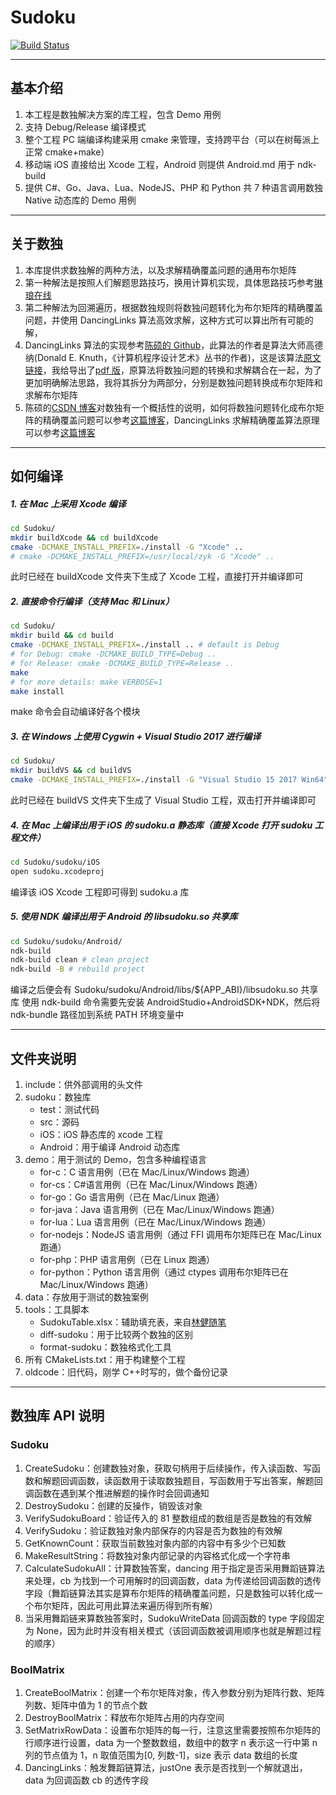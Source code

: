 # Sudoku

[![Build Status](https://travis-ci.com/zhyingkun/Sudoku.svg)](https://travis-ci.com/zhyingkun/Sudoku)

---

## 基本介绍

1. 本工程是数独解决方案的库工程，包含 Demo 用例
2. 支持 Debug/Release 编译模式
3. 整个工程 PC 端编译构建采用 cmake 来管理，支持跨平台（可以在树莓派上正常 cmake+make）
4. 移动端 iOS 直接给出 Xcode 工程，Android 则提供 Android.md 用于 ndk-build
5. 提供 C#、Go、Java、Lua、NodeJS、PHP 和 Python 共 7 种语言调用数独 Native 动态库的 Demo 用例

---

## 关于数独

1. 本库提供求数独解的两种方法，以及求解精确覆盖问题的通用布尔矩阵
2. 第一种解法是按照人们解题思路技巧，换用计算机实现，具体思路技巧参考[琳琅在线](http://www.llang.net/sudoku/skill/1.html)
3. 第二种解法为回溯遍历，根据数独规则将数独问题转化为布尔矩阵的精确覆盖问题，并使用 DancingLinks 算法高效求解，这种方式可以算出所有可能的解，
4. DancingLinks 算法的实现参考[陈硕的 Github](https://github.com/chenshuo/muduo/blob/master/examples/sudoku/sudoku.cc)，此算法的作者是算法大师高德纳(Donald E. Knuth，《计算机程序设计艺术》丛书的作者)，这是该算法[原文链接](www-cs-faculty.stanford.edu/~uno/papers/dancing-color.ps.gz)，我给导出了[pdf 版](./dancing-color.pdf)，原算法将数独问题的转换和求解耦合在一起，为了更加明确解法思路，我将其拆分为两部分，分别是数独问题转换成布尔矩阵和求解布尔矩阵
5. 陈硕的[CSDN 博客](https://blog.csdn.net/Solstice/article/details/2096209)对数独有一个概括性的说明，如何将数独问题转化成布尔矩阵的精确覆盖问题可以参考[这篇博客](https://www.cnblogs.com/grenet/p/3163550.html)，DancingLinks 求解精确覆盖算法原理可以参考[这篇博客](https://www.cnblogs.com/grenet/p/3145800.html)

---

## 如何编译

##### 1. 在 Mac 上采用 Xcode 编译

```bash
cd Sudoku/
mkdir buildXcode && cd buildXcode
cmake -DCMAKE_INSTALL_PREFIX=./install -G "Xcode" ..
# cmake -DCMAKE_INSTALL_PREFIX=/usr/local/zyk -G "Xcode" ..
```

此时已经在 buildXcode 文件夹下生成了 Xcode 工程，直接打开并编译即可

##### 2. 直接命令行编译（支持 Mac 和 Linux）

```bash
cd Sudoku/
mkdir build && cd build
cmake -DCMAKE_INSTALL_PREFIX=./install .. # default is Debug
# for Debug: cmake -DCMAKE_BUILD_TYPE=Debug ..
# for Release: cmake -DCMAKE_BUILD_TYPE=Release ..
make
# for more details: make VERBOSE=1
make install
```

make 命令会自动编译好各个模块

##### 3. 在 Windows 上使用 Cygwin + Visual Studio 2017 进行编译

```bash
cd Sudoku/
mkdir buildVS && cd buildVS
cmake -DCMAKE_INSTALL_PREFIX=./install -G "Visual Studio 15 2017 Win64" ..
```

此时已经在 buildVS 文件夹下生成了 Visual Studio 工程，双击打开并编译即可

##### 4. 在 Mac 上编译出用于 iOS 的 sudoku.a 静态库（直接 Xcode 打开 sudoku 工程文件）

```bash
cd Sudoku/sudoku/iOS
open sudoku.xcodeproj
```

编译该 iOS Xcode 工程即可得到 sudoku.a 库

##### 5. 使用 NDK 编译出用于 Android 的 libsudoku.so 共享库

```bash
cd Sudoku/sudoku/Android/
ndk-build
ndk-build clean # clean project
ndk-build -B # rebuild project
```

编译之后便会有 Sudoku/sudoku/Android/libs/\${APP_ABI}/libsudoku.so 共享库
使用 ndk-build 命令需要先安装 AndroidStudio+AndroidSDK+NDK，然后将 ndk-bundle 路径加到系统 PATH 环境变量中

---

## 文件夹说明

1. include：供外部调用的头文件
2. sudoku：数独库
   - test：测试代码
   - src：源码
   - iOS：iOS 静态库的 xcode 工程
   - Android：用于编译 Android 动态库
3. demo：用于测试的 Demo，包含多种编程语言
   - for-c：C 语言用例（已在 Mac/Linux/Windows 跑通）
   - for-cs：C#语言用例（已在 Mac/Linux/Windows 跑通）
   - for-go：Go 语言用例（已在 Mac/Linux 跑通）
   - for-java：Java 语言用例（已在 Mac/Linux/Windows 跑通）
   - for-lua：Lua 语言用例（已在 Mac/Linux/Windows 跑通）
   - for-nodejs：NodeJS 语言用例（通过 FFI 调用布尔矩阵已在 Mac/Linux 跑通）
   - for-php：PHP 语言用例（已在 Linux 跑通）
   - for-python：Python 语言用例（通过 ctypes 调用布尔矩阵已在 Mac/Linux/Windows 跑通）
4. data：存放用于测试的数独案例
5. tools：工具脚本
   - SudokuTable.xlsx：辅助填充表，来自[林健随笔](https://linjian.org/blog/tech/programming/others/sudoku-table)
   - diff-sudoku：用于比较两个数独的区别
   - format-sudoku：数独格式化工具
6. 所有 CMakeLists.txt：用于构建整个工程
7. oldcode：旧代码，刚学 C++时写的，做个备份记录

---

## 数独库 API 说明

### Sudoku

1. CreateSudoku：创建数独对象，获取句柄用于后续操作，传入读函数、写函数和解题回调函数，读函数用于读取数独题目，写函数用于写出答案，解题回调函数在遇到某个推进解题的操作时会回调通知
2. DestroySudoku：创建的反操作，销毁该对象
3. VerifySudokuBoard：验证传入的 81 整数组成的数组是否是数独的有效解
4. VerifySudoku：验证数独对象内部保存的内容是否为数独的有效解
5. GetKnownCount：获取当前数独对象内部的内容中有多少个已知数
6. MakeResultString：将数独对象内部记录的内容格式化成一个字符串
7. CalculateSudokuAll：计算数独答案，dancing 用于指定是否采用舞蹈链算法来处理，cb 为找到一个可用解时的回调函数，data 为传递给回调函数的透传字段（舞蹈链算法其实是算布尔矩阵的精确覆盖问题，只是数独可以转化成一个布尔矩阵，因此可用此算法来遍历得到所有解）
8. 当采用舞蹈链来算数独答案时，SudokuWriteData 回调函数的 type 字段固定为 None，因为此时并没有相关模式（该回调函数被调用顺序也就是解题过程的顺序）

### BoolMatrix

1. CreateBoolMatrix：创建一个布尔矩阵对象，传入参数分别为矩阵行数、矩阵列数、矩阵中值为 1 的节点个数
2. DestroyBoolMatrix：释放布尔矩阵占用的内存空间
3. SetMatrixRowData：设置布尔矩阵的每一行，注意这里需要按照布尔矩阵的行顺序进行设置，data 为一个整数数组，数组中的数字 n 表示这一行中第 n 列的节点值为 1，n 取值范围为[0, 列数-1]，size 表示 data 数组的长度
4. DancingLinks：触发舞蹈链算法，justOne 表示是否找到一个解就退出，data 为回调函数 cb 的透传字段
